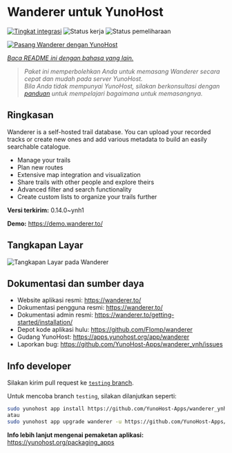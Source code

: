 <!--
N.B.: README ini dibuat secara otomatis oleh <https://github.com/YunoHost/apps/tree/master/tools/readme_generator>
Ini TIDAK boleh diedit dengan tangan.
-->

# Wanderer untuk YunoHost

[![Tingkat integrasi](https://apps.yunohost.org/badge/integration/wanderer)](https://ci-apps.yunohost.org/ci/apps/wanderer/)
![Status kerja](https://apps.yunohost.org/badge/state/wanderer)
![Status pemeliharaan](https://apps.yunohost.org/badge/maintained/wanderer)

[![Pasang Wanderer dengan YunoHost](https://install-app.yunohost.org/install-with-yunohost.svg)](https://install-app.yunohost.org/?app=wanderer)

*[Baca README ini dengan bahasa yang lain.](./ALL_README.md)*

> *Paket ini memperbolehkan Anda untuk memasang Wanderer secara cepat dan mudah pada server YunoHost.*  
> *Bila Anda tidak mempunyai YunoHost, silakan berkonsultasi dengan [panduan](https://yunohost.org/install) untuk mempelajari bagaimana untuk memasangnya.*

## Ringkasan

Wanderer is a self-hosted trail database. You can upload your recorded tracks or create new ones and add various metadata to build an easily searchable catalogue.

- Manage your trails
- Plan new routes
- Extensive map integration and visualization
- Share trails with other people and explore theirs
- Advanced filter and search functionality
- Create custom lists to organize your trails further


**Versi terkirim:** 0.14.0~ynh1

**Demo:** <https://demo.wanderer.to/>

## Tangkapan Layar

![Tangkapan Layar pada Wanderer](./doc/screenshots/wanderer.png)

## Dokumentasi dan sumber daya

- Website aplikasi resmi: <https://wanderer.to/>
- Dokumentasi pengguna resmi: <https://wanderer.to/>
- Dokumentasi admin resmi: <https://wanderer.to/getting-started/installation/>
- Depot kode aplikasi hulu: <https://github.com/Flomp/wanderer>
- Gudang YunoHost: <https://apps.yunohost.org/app/wanderer>
- Laporkan bug: <https://github.com/YunoHost-Apps/wanderer_ynh/issues>

## Info developer

Silakan kirim pull request ke [`testing` branch](https://github.com/YunoHost-Apps/wanderer_ynh/tree/testing).

Untuk mencoba branch `testing`, silakan dilanjutkan seperti:

```bash
sudo yunohost app install https://github.com/YunoHost-Apps/wanderer_ynh/tree/testing --debug
atau
sudo yunohost app upgrade wanderer -u https://github.com/YunoHost-Apps/wanderer_ynh/tree/testing --debug
```

**Info lebih lanjut mengenai pemaketan aplikasi:** <https://yunohost.org/packaging_apps>
